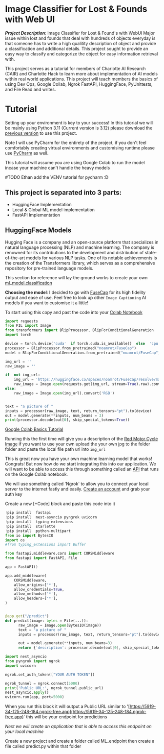 # Image Classifier for Lost & Founds with Web UI

***Project Description***: Image Classifier for Lost & Found's with WebUI
Major issue within lost and founds that deal with hundreds of objects everyday is that someone has to write a high qualitity description of object and provide a classification and additional details.  This project sought to provide an easy way to classify and categorize the object for easy information retrieval with.  

This project serves as a tutorial for members of Charlotte AI Research (CAIR) and Charlotte Hack to learn more about implementation of AI models within real world applications.  This project will teach members the basics of using  Dev Ops, Google Collab, Ngrok FastAPI, HuggingFace, PyUnittests, and File Read and writes.  

# Tutorial
Setting up your environment is key to your success!  In this tutorial we will be mainly using Python 3.11 (Current version is 3.12) please download the [previous version](https://www.python.org/downloads/release/python-3110/) to use this project.

Note I will use PyCharm for the entirety of the project, if you don't feel comfortably creating virtual environments and customising runtime please use [PyCharm](https://www.jetbrains.com/pycharm/download/download-thanks.html?) as well.

This tutorial will assume you are using Google Colab to run the model incase your machine can't handle the heavy models


#TODO Ethan add the VENV tutorial for pycharm :D


## This project is separated into 3 parts:
- HuggingFace Implementation
- Local & Global ML model implementation
- FastAPI Implementation

## HuggingFace Models
Hugging Face is a company and an open-source platform that specializes in natural language processing (NLP) and machine learning. The company is renowned for its contributions to the development and distribution of state-of-the-art models for various NLP tasks. One of its notable achievements is the creation of the Transformers library, which serves as a comprehensive repository for pre-trained language models.

This section for reference will lay the ground works to create your own [ml_model.classification]() 

**Choosing the model**:
I decided to go with [FuseCap](https://huggingface.co/noamrot/FuseCap_Image_Captioning) for its high fidelity output and ease of use.  Feel free to look up other `Image Captioning` AI models if you want to customise it a little! 

To start using this copy and past the code into your [Colab Notebook](https://colab.new)
```python
import requests
from PIL import Image
from transformers import BlipProcessor, BlipForConditionalGeneration
import torch

device = torch.device('cuda'  if torch.cuda.is_available()  else  'cpu')
processor = BlipProcessor.from_pretrained("noamrot/FuseCap")
model = BlipForConditionalGeneration.from_pretrained("noamrot/FuseCap").to(device)

img_url = ''
raw_image = ''

if  not img_url:
	img_url = 'https://huggingface.co/spaces/noamrot/FuseCap/resolve/main/bike.jpg'
	raw_image = Image.open(requests.get(img_url, stream=True).raw).convert('RGB')
else:
	raw_image = Image.open(img_url).convert('RGB')


text = "a picture of "
inputs = processor(raw_image, text, return_tensors="pt").to(device)
out = model.generate(**inputs, num_beams = 3)
print(processor.decode(out[0], skip_special_tokens=True))
```
[Google Colab Basics Tutorial](https://www.youtube.com/watch?v=RLYoEyIHL6A)

Running this the first time will give you a description of the [Red Motor Cycle Image](https://huggingface.co/spaces/noamrot/FuseCap/resolve/main/bike.jpg) if you want to use your own upload the your own jpg to the folder folder and paste the local file path url into `img_url` 

This is great now you have your own machine learning model that works!  Congrats!  But now how do we start integrating this into our application.  We will want to be able to access this through something called an [API](https://www.youtube.com/watch?v=0RS9W8MtZe4) that runs on the Google Colab notebook.

We will use something called 'Ngrok' to allow you to connect your local server to the internet fastly and easily.  [Create an account](https://dashboard.ngrok.com/signup) and grab your auth key

Create a new [+Code] block and paste this code into it
```python
!pip install  fastapi
!pip install  nest-asyncio pyngrok uvicorn
!pip install  typing-extensions 
!pip install  starlette
!pip install  python-multipart
from io import BytesIO
import os
#from typing_extensions import Buffer 

from fastapi.middleware.cors import CORSMiddleware
from fastapi import FastAPI, File

app = FastAPI()

app.add_middleware(
    CORSMiddleware,
    allow_origins=['*'],
    allow_credentials=True,
    allow_methods=['*'],
    allow_headers=['*'],
)


@app.get("/predict")
def predict(image: bytes = File(...)):
      raw_image = Image.open(BytesIO(image))
      text = "a picture of "
      inputs = processor(raw_image, text, return_tensors="pt").to(device)

      out = model.generate(**inputs, num_beams=3)
      return {'description': processor.decode(out[0], skip_special_tokens=True)}

import nest_asyncio
from pyngrok import ngrok
import uvicorn

ngrok.set_auth_token(["YOUR AUTH TOKEN"])

ngrok_tunnel = ngrok.connect(5000)
print('Public URL:', ngrok_tunnel.public_url)
nest_asyncio.apply()
uvicorn.run(app, port=5000)
```

When you run this block it will output a Public URL similar to '[https://5919-34-125-248-184.ngrok-free.app](https://5919-34-125-248-184.ngrok-free.app)' this will be your endpoint for predictions

*Next we will create an application that is able to access this endpoint on your local machine*

Create a new project and create a folder called ML_endpoint then create a file called predict.py within that folder
